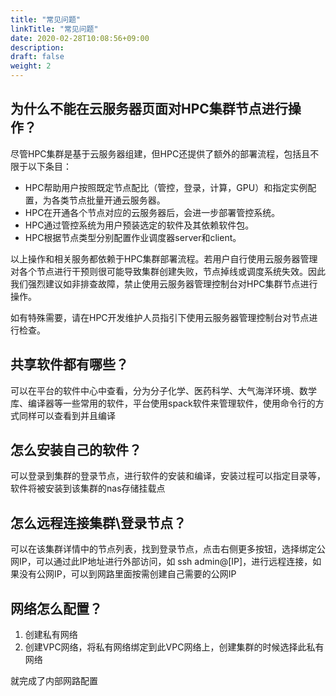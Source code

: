 ```yaml
---
title: "常见问题"
linkTitle: "常见问题"
date: 2020-02-28T10:08:56+09:00
description:
draft: false
weight: 2
---
```




## 为什么不能在云服务器页面对HPC集群节点进行操作？


尽管HPC集群是基于云服务器组建，但HPC还提供了额外的部署流程，包括且不限于以下条目：

* HPC帮助用户按照既定节点配比（管控，登录，计算，GPU）和指定实例配置，为各类节点批量开通云服务器。
* HPC在开通各个节点对应的云服务器后，会进一步部署管控系统。
* HPC通过管控系统为用户预装选定的软件及其依赖软件包。
* HPC根据节点类型分别配置作业调度器server和client。

以上操作和相关服务都依赖于HPC集群部署流程。若用户自行使用云服务器管理对各个节点进行干预则很可能导致集群创建失败，节点掉线或调度系统失效。因此我们强烈建议如非排查故障，禁止使用云服务器管理控制台对HPC集群节点进行操作。

如有特殊需要，请在HPC开发维护人员指引下使用云服务器管理控制台对节点进行检查。



## 共享软件都有哪些？

可以在平台的软件中心中查看，分为分子化学、医药科学、大气海洋环境、数学库、编译器等一些常用的软件，平台使用spack软件来管理软件，使用命令行的方式同样可以查看到并且编译



## 怎么安装自己的软件？

可以登录到集群的登录节点，进行软件的安装和编译，安装过程可以指定目录等，软件将被安装到该集群的nas存储挂载点



## 怎么远程连接集群\登录节点？

可以在该集群详情中的节点列表，找到登录节点，点击右侧更多按钮，选择绑定公网IP，可以通过此IP地址进行外部访问，如 ssh admin@[IP]，进行远程连接，如果没有公网IP，可以到网路里面按需创建自己需要的公网IP



## 网络怎么配置？

1. 创建私有网络
2. 创建VPC网络，将私有网络绑定到此VPC网络上，创建集群的时候选择此私有网络

就完成了内部网路配置
